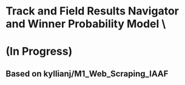 # Track and Field Results Navigator and Winner Probability Model \
# (In Progress)

## Based on kyllianj/M1_Web_Scraping_IAAF  
